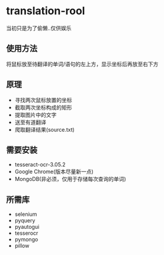 # translation-rool
当初只是为了偷懒..仅供娱乐
## 使用方法
将鼠标放至待翻译的单词/语句的左上方，显示坐标后再放至右下方
## 原理
* 寻找两次鼠标放置的坐标
* 截取两次坐标构成的矩形
* 提取图片中的文字
* 送至有道翻译
* 爬取翻译结果(source.txt)
## 需要安装
* tesseract-ocr-3.05.2
* Google Chrome(版本尽量新一点)
* MongoDB(非必须，仅用于存储每次查询的单词)
## 所需库
* selenium
* pyquery
* pyautogui
* tesserocr
* pymongo
* pillow
